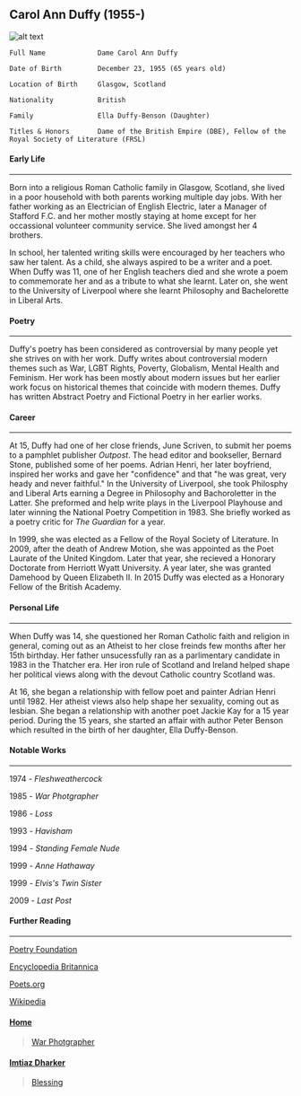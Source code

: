 ## Carol Ann Duffy (1955-)
![alt text][carolannduffy]

[carolannduffy]: https://ichef.bbci.co.uk/images/ic/640x360/p01hgyjv.jpg "Carol Ann Duffy"

````
Full Name             Dame Carol Ann Duffy

Date of Birth         December 23, 1955 (65 years old)

Location of Birth     Glasgow, Scotland

Nationality           British

Family                Ella Duffy-Benson (Daughter)

Titles & Honors       Dame of the British Empire (DBE), Fellow of the Royal Society of Literature (FRSL) 
````

#### Early Life
---------------------
Born into a religious Roman Catholic family in Glasgow, Scotland, she lived in a poor household with both parents working multiple day jobs. With her father working as an Electrician of English Electric, later a Manager of Stafford F.C. and her mother mostly staying at home except for her occassional volunteer community service. She lived amongst her 4 brothers. 

In school, her talented writing skills were encouraged by her teachers who saw her talent. As a child, she always aspired to be a writer and a poet. When Duffy was 11, one of her English teachers died and she wrote a poem to commemorate her and as a tribute to what she learnt. Later on, she went to the University of Liverpool where she learnt Philosophy and Bachelorette in Liberal Arts.  

#### Poetry
---------------------
Duffy's poetry has been considered as controversial by many people yet she strives on with her work. Duffy writes about controversial modern themes such as War, LGBT Rights, Poverty, Globalism, Mental Health and Feminism. Her work has been mostly about modern issues but her earlier work focus on historical themes that coincide with modern themes. Duffy has written Abstract Poetry and Fictional Poetry in her earlier works.

#### Career
---------------------
At 15, Duffy had one of her close friends, June Scriven, to submit her poems to a pamphlet publisher _Outpost_. The head editor and bookseller, Bernard Stone, published some of her poems. Adrian Henri, her later boyfriend, inspired her works and gave her "confidence" and that "he was great, very heady and never faithful." In the University of Liverpool, she took Philosphy and Liberal Arts earning a Degree in Philosophy and Bachoroletter in the Latter. She preformed and help write plays in the Liverpool Playhouse and later winning the National Poetry Competition in 1983. She briefly worked as a poetry critic for _The Guardian_ for a year.

In 1999, she was elected as a Fellow of the Royal Society of Literature. In 2009, after the death of Andrew Motion, she was appointed as the Poet Laurate of the United Kingdom. Later that year, she recieved a Honorary Doctorate from Herriott Wyatt University. A year later, she was granted Damehood by Queen Elizabeth II. In 2015 Duffy was elected as a Honorary Fellow of the British Academy. 

#### Personal Life
---------------------
When Duffy was 14, she questioned her Roman Catholic faith and religion in general, coming out as an Atheist to her close freinds few months after her 15th birthday. Her father unsucessfully ran as a parlimentary candidate in 1983 in the Thatcher era. Her iron rule of Scotland and Ireland helped shape her political views along with the devout Catholic country Scotland was. 

At 16, she began a relationship with fellow poet and painter Adrian Henri until 1982. Her atheist views also help shape her sexuality, coming out as lesbian. She began a relationship with another poet Jackie Kay for a 15 year period. During the 15 years, she started an affair with author Peter Benson which resulted in the birth of her daughter, Ella Duffy-Benson.  

#### Notable Works
---------------------
1974 - _Fleshweathercock_

1985 - _War Photgrapher_

1986 - _Loss_

1993 - _Havisham_

1994 - _Standing Female Nude_

1999 - _Anne Hathaway_

1999 - _Elvis's Twin Sister_

2009 - _Last Post_

#### Further Reading
---------------------
[Poetry Foundation](https://www.poetryfoundation.org/poets/carol-ann-duffy)

[Encyclopedia Britannica](https://www.britannica.com/biography/Carol-Ann-Duffy)

[Poets.org](https://poets.org/poet/carol-ann-duffy)

[Wikipedia](https://en.wikipedia.org/wiki/Carol_Ann_Duffy)


#### [Home](https://nail-e.github.io/gcse.authors/)

>[War Photgrapher](https://nail-e.github.io/gcse.authors/war-photgrapher)

#### [Imtiaz Dharker](https://nail-e.github.io/gcse.authors/imtiaz-dharker)
>[Blessing](https://nail-e.github.io/gcse.authors/blessing1)


